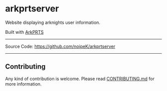 # arkprtserver

Website displaying arknights user information.

Built with [ArkPRTS](https://github.com/thesadru/ArkPRTS)

---

Source Code: https://github.com/noipeK/arkprtserver

---

## Contributing

Any kind of contribution is welcome.
Please read [CONTRIBUTING.md](./CONTRIBUTING.md) for more information.
